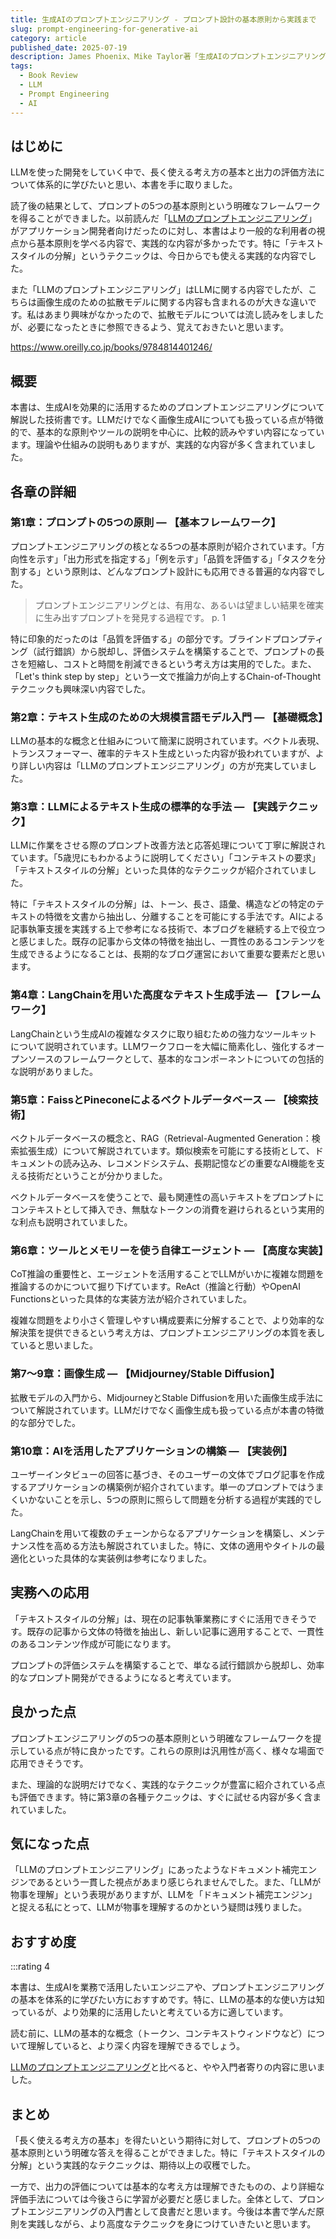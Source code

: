```yaml
---
title: 生成AIのプロンプトエンジニアリング - プロンプト設計の基本原則から実践まで
slug: prompt-engineering-for-generative-ai
category: article
published_date: 2025-07-19
description: James Phoenix、Mike Taylor著「生成AIのプロンプトエンジニアリング」の書評。プロンプトの5つの基本原則を中心に、LLMと画像生成AIの効果的な活用方法を解説した実践的な技術書についてまとめました。
tags:
  - Book Review
  - LLM
  - Prompt Engineering
  - AI
---
```


## はじめに

LLMを使った開発をしていく中で、長く使える考え方の基本と出力の評価方法について体系的に学びたいと思い、本書を手に取りました。

読了後の結果として、プロンプトの5つの基本原則という明確なフレームワークを得ることができました。以前読んだ「[LLMのプロンプトエンジニアリング](https://takeyuweb.co.jp/articles/llm-prompt-engineering-book-review)」がアプリケーション開発者向けだったのに対し、本書はより一般的な利用者の視点から基本原則を学べる内容で、実践的な内容が多かったです。特に「テキストスタイルの分解」というテクニックは、今日からでも使える実践的な内容でした。

また「LLMのプロンプトエンジニアリング」はLLMに関する内容でしたが、こちらは画像生成のための拡散モデルに関する内容も含まれるのが大きな違いです。私はあまり興味がなかったので、拡散モデルについては流し読みをしましたが、必要になったときに参照できるよう、覚えておきたいと思います。

https://www.oreilly.co.jp/books/9784814401246/

## 概要

本書は、生成AIを効果的に活用するためのプロンプトエンジニアリングについて解説した技術書です。LLMだけでなく画像生成AIについても扱っている点が特徴的で、基本的な原則やツールの説明を中心に、比較的読みやすい内容になっています。理論や仕組みの説明もありますが、実践的な内容が多く含まれていました。

## 各章の詳細

### 第1章：プロンプトの5つの原則 ― 【基本フレームワーク】

プロンプトエンジニアリングの核となる5つの基本原則が紹介されています。「方向性を示す」「出力形式を指定する」「例を示す」「品質を評価する」「タスクを分割する」という原則は、どんなプロンプト設計にも応用できる普遍的な内容でした。

> プロンプトエンジニアリングとは、有用な、あるいは望ましい結果を確実に生み出すプロンプトを発見する過程です。
> p. 1

特に印象的だったのは「品質を評価する」の部分です。ブラインドプロンプティング（試行錯誤）から脱却し、評価システムを構築することで、プロンプトの長さを短縮し、コストと時間を削減できるという考え方は実用的でした。また、「Let's think step by step」という一文で推論力が向上するChain-of-Thoughtテクニックも興味深い内容でした。

### 第2章：テキスト生成のための大規模言語モデル入門 ― 【基礎概念】

LLMの基本的な概念と仕組みについて簡潔に説明されています。ベクトル表現、トランスフォーマー、確率的テキスト生成といった内容が扱われていますが、より詳しい内容は「LLMのプロンプトエンジニアリング」の方が充実していました。

### 第3章：LLMによるテキスト生成の標準的な手法 ― 【実践テクニック】

LLMに作業をさせる際のプロンプト改善方法と応答処理について丁寧に解説されています。「5歳児にもわかるように説明してください」「コンテキストの要求」「テキストスタイルの分解」といった具体的なテクニックが紹介されていました。

特に「テキストスタイルの分解」は、トーン、長さ、語彙、構造などの特定のテキストの特徴を文書から抽出し、分離することを可能にする手法です。AIによる記事執筆支援を実践する上で参考になる技術で、本ブログを継続する上で役立つと感じました。既存の記事から文体の特徴を抽出し、一貫性のあるコンテンツを生成できるようになることは、長期的なブログ運営において重要な要素だと思います。

### 第4章：LangChainを用いた高度なテキスト生成手法 ― 【フレームワーク】

LangChainという生成AIの複雑なタスクに取り組むための強力なツールキットについて説明されています。LLMワークフローを大幅に簡素化し、強化するオープンソースのフレームワークとして、基本的なコンポーネントについての包括的な説明がありました。

### 第5章：FaissとPineconeによるベクトルデータベース ― 【検索技術】

ベクトルデータベースの概念と、RAG（Retrieval-Augmented Generation：検索拡張生成）について解説されています。類似検索を可能にする技術として、ドキュメントの読み込み、レコメンドシステム、長期記憶などの重要なAI機能を支える技術だということが分かりました。

ベクトルデータベースを使うことで、最も関連性の高いテキストをプロンプトにコンテキストとして挿入でき、無駄なトークンの消費を避けられるという実用的な利点も説明されていました。

### 第6章：ツールとメモリーを使う自律エージェント ― 【高度な実装】

CoT推論の重要性と、エージェントを活用することでLLMがいかに複雑な問題を推論するのかについて掘り下げています。ReAct（推論と行動）やOpenAI Functionsといった具体的な実装方法が紹介されていました。

複雑な問題をより小さく管理しやすい構成要素に分解することで、より効率的な解決策を提供できるという考え方は、プロンプトエンジニアリングの本質を表していると思いました。

### 第7〜9章：画像生成 ― 【Midjourney/Stable Diffusion】

拡散モデルの入門から、MidjourneyとStable Diffusionを用いた画像生成手法について解説されています。LLMだけでなく画像生成も扱っている点が本書の特徴的な部分でした。

### 第10章：AIを活用したアプリケーションの構築 ― 【実装例】

ユーザーインタビューの回答に基づき、そのユーザーの文体でブログ記事を作成するアプリケーションの構築例が紹介されています。単一のプロンプトではうまくいかないことを示し、5つの原則に照らして問題を分析する過程が実践的でした。

LangChainを用いて複数のチェーンからなるアプリケーションを構築し、メンテナンス性を高める方法も解説されていました。特に、文体の適用やタイトルの最適化といった具体的な実装例は参考になりました。

## 実務への応用

「テキストスタイルの分解」は、現在の記事執筆業務にすぐに活用できそうです。既存の記事から文体の特徴を抽出し、新しい記事に適用することで、一貫性のあるコンテンツ作成が可能になります。

プロンプトの評価システムを構築することで、単なる試行錯誤から脱却し、効率的なプロンプト開発ができるようになると考えています。

## 良かった点

プロンプトエンジニアリングの5つの基本原則という明確なフレームワークを提示している点が特に良かったです。これらの原則は汎用性が高く、様々な場面で応用できそうです。

また、理論的な説明だけでなく、実践的なテクニックが豊富に紹介されている点も評価できます。特に第3章の各種テクニックは、すぐに試せる内容が多く含まれていました。

## 気になった点

「LLMのプロンプトエンジニアリング」にあったようなドキュメント補完エンジンであるという一貫した視点があまり感じられませんでした。また、「LLMが物事を理解」という表現がありますが、LLMを「ドキュメント補完エンジン」と捉える私にとって、LLMが物事を理解するのかという疑問は残りました。

## おすすめ度

:::rating 4

本書は、生成AIを業務で活用したいエンジニアや、プロンプトエンジニアリングの基本を体系的に学びたい方におすすめです。特に、LLMの基本的な使い方は知っているが、より効果的に活用したいと考えている方に適しています。

読む前に、LLMの基本的な概念（トークン、コンテキストウィンドウなど）について理解していると、より深く内容を理解できるでしょう。

[LLMのプロンプトエンジニアリング](https://takeyuweb.co.jp/articles/llm-prompt-engineering-book-review)と比べると、やや入門者寄りの内容に思いました。

## まとめ

「長く使える考え方の基本」を得たいという期待に対して、プロンプトの5つの基本原則という明確な答えを得ることができました。特に「テキストスタイルの分解」という実践的なテクニックは、期待以上の収穫でした。

一方で、出力の評価については基本的な考え方は理解できたものの、より詳細な評価手法については今後さらに学習が必要だと感じました。全体として、プロンプトエンジニアリングの入門書として良書だと思います。今後は本書で学んだ原則を実践しながら、より高度なテクニックを身につけていきたいと思います。